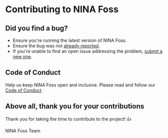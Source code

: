 # Contributing to NINA Foss

## Did you find a bug?

- Ensure you're running the latest version of NINA Foss.
- Ensure the bug was not [already reported](https://github.com/SailReal/nina-foss/issues).
- If you're unable to find an open issue addressing the problem, [submit a new one](https://github.com/SailReal/nina-foss/issues/new).

## Code of Conduct

Help us keep NINA Foss open and inclusive. Please read and follow our [Code of Conduct](https://github.com/SailReal/nina-foss/blob/develop/.github/CODE_OF_CONDUCT.md).

## Above all, thank you for your contributions

Thank you for taking the time to contribute to the project! :+1:

NINA Foss Team
